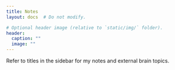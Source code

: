 ```yaml
---
title: Notes
layout: docs  # Do not modify.

# Optional header image (relative to `static/img/` folder).
header:
  caption: ""
  image: ""
---
```


Refer to titles in the sidebar for my notes and external brain topics.

